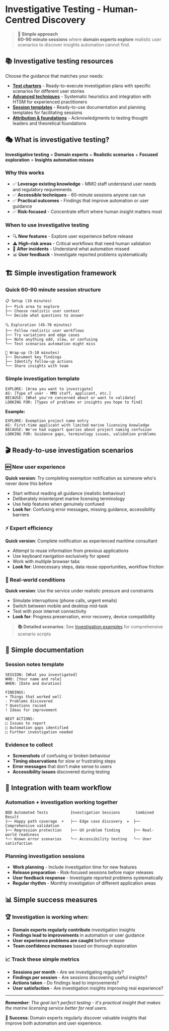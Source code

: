 # Investigative Testing - Human-Centred Discovery

> **🎯 Simple approach**  
> **60-90 minute sessions** where **domain experts explore** realistic user scenarios to discover insights automation cannot find.

## 📚 Investigative testing resources

Choose the guidance that matches your needs:

- **[Test charters](../test-charters/README.md)** - Ready-to-execute investigation plans with specific scenarios for different user stories
- **[Advanced techniques](./investigative-testing-advanced.md)** - Systematic heuristics and integration with HTSM for experienced practitioners
- **[Session templates](./investigative-testing-templates.md)** - Ready-to-use documentation and planning templates for facilitating sessions
- **[Attribution & foundations](./investigative-testing-attribution.md)** - Acknowledgments to testing thought leaders and theoretical foundations

## 🎭 What is investigative testing?

**Investigative testing** = **Domain experts** + **Realistic scenarios** + **Focused exploration** = **Insights automation misses**

### **Why this works**

- ✅ **Leverage existing knowledge** - MMO staff understand user needs and regulatory requirements
- ✅ **Accessible techniques** - 60-minute sessions anyone can run
- ✅ **Practical outcomes** - Findings that improve automation or user guidance
- ✅ **Risk-focused** - Concentrate effort where human insight matters most

### **When to use investigative testing**

- 🔍 **New features** - Explore user experience before release
- ⚠️ **High-risk areas** - Critical workflows that need human validation
- 🐛 **After incidents** - Understand what automation missed
- 📊 **User feedback** - Investigate reported problems systematically

## 🏗️ Simple investigation framework

### **Quick 60-90 minute session structure**

```
📋 Setup (10 minutes)
├── Pick area to explore
├── Choose realistic user context
└── Decide what questions to answer

🔍 Exploration (45-70 minutes)
├── Follow realistic user workflows
├── Try variations and edge cases
├── Note anything odd, slow, or confusing
└── Test scenarios automation might miss

📝 Wrap-up (5-10 minutes)
├── Document key findings
├── Identify follow-up actions
└── Share insights with team
```

### **Simple investigation template**

```
EXPLORE: [Area you want to investigate]
AS: [Type of user - MMO staff, applicant, etc.]
BECAUSE: [What you're concerned about or want to validate]
LOOKING FOR: [Types of problems or insights you hope to find]
```

**Example:**

```
EXPLORE: Exemption project name entry
AS: First-time applicant with limited marine licensing knowledge
BECAUSE: We've had support queries about project naming confusion
LOOKING FOR: Guidance gaps, terminology issues, validation problems
```

## 🎬 Ready-to-use investigation scenarios

### **🆕 New user experience**

**Quick version**: Try completing exemption notification as someone who's never done this before

- Start without reading all guidance (realistic behaviour)
- Deliberately misinterpret marine licensing terminology
- Use help features when genuinely confused
- **Look for**: Confusing error messages, missing guidance, accessibility barriers

### **⚡ Expert efficiency**

**Quick version**: Complete notification as experienced maritime consultant

- Attempt to reuse information from previous applications
- Use keyboard navigation exclusively for speed
- Work with multiple browser tabs
- **Look for**: Unnecessary steps, data reuse opportunities, workflow friction

### **📱 Real-world conditions**

**Quick version**: Use the service under realistic pressure and constraints

- Simulate interruptions (phone calls, urgent emails)
- Switch between mobile and desktop mid-task
- Test with poor internet connectivity
- **Look for**: Progress preservation, error recovery, device compatibility

> **📚 Detailed scenarios**: See [Investigation examples](./investigative-testing-examples.md) for comprehensive scenario scripts

## 📝 Simple documentation

### **Session notes template**

```
SESSION: [What you investigated]
WHO: [Your name and role]
WHEN: [Date and duration]

FINDINGS:
+ Things that worked well
- Problems discovered
? Questions raised
! Ideas for improvement

NEXT ACTIONS:
□ Issues to report
□ Automation gaps identified
□ Further investigation needed
```

### **Evidence to collect**

- **Screenshots** of confusing or broken behaviour
- **Timing observations** for slow or frustrating steps
- **Error messages** that don't make sense to users
- **Accessibility issues** discovered during testing

## 🎪 Integration with team workflow

### **Automation + investigation working together**

```
BDD Automated Tests          Investigation Sessions       Combined Result
├── Happy path coverage  +   ├── Edge case discovery  =  ├── Comprehensive validation
├── Regression protection    ├── UX problem finding      ├── Real-world readiness
└── Known error scenarios    └── Accessibility testing   └── User satisfaction
```

### **Planning investigation sessions**

- **Work planning** - Include investigation time for new features
- **Release preparation** - Risk-focused sessions before major releases
- **User feedback response** - Investigate reported problems systematically
- **Regular rhythm** - Monthly investigation of different application areas

## 📊 Simple success measures

### **🏆 Investigation is working when:**

- **Domain experts regularly contribute** investigation insights
- **Findings lead to improvements** in automation or user guidance
- **User experience problems are caught** before release
- **Team confidence increases** based on thorough exploration

### **📈 Track these simple metrics**

- **Sessions per month** - Are we investigating regularly?
- **Findings per session** - Are sessions discovering useful insights?
- **Actions taken** - Do findings lead to improvements?
- **User satisfaction** - Are investigation insights improving real experience?

---

_**Remember**: The goal isn't perfect testing - it's practical insight that makes the marine licensing service better for real users._

**🎯 Success**: Domain experts regularly discover valuable insights that improve both automation and user experience.
